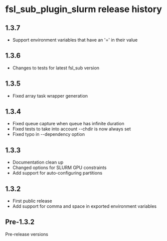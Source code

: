 # fsl_sub_plugin_slurm release history

## 1.3.7

* Support environment variables that have an '=' in their value

## 1.3.6

* Changes to tests for latest fsl_sub version

## 1.3.5

* Fixed array task wrapper generation

## 1.3.4

* Fixed queue capture when queue has infinite duration
* Fixed tests to take into account --chdir is now always set
* Fixed typo in --dependency option

## 1.3.3

* Documentation clean up
* Changed options for SLURM GPU constraints
* Add support for auto-configuring partitions

## 1.3.2

* First public release
* Add support for comma and space in exported environment variables

## Pre-1.3.2

Pre-release versions

